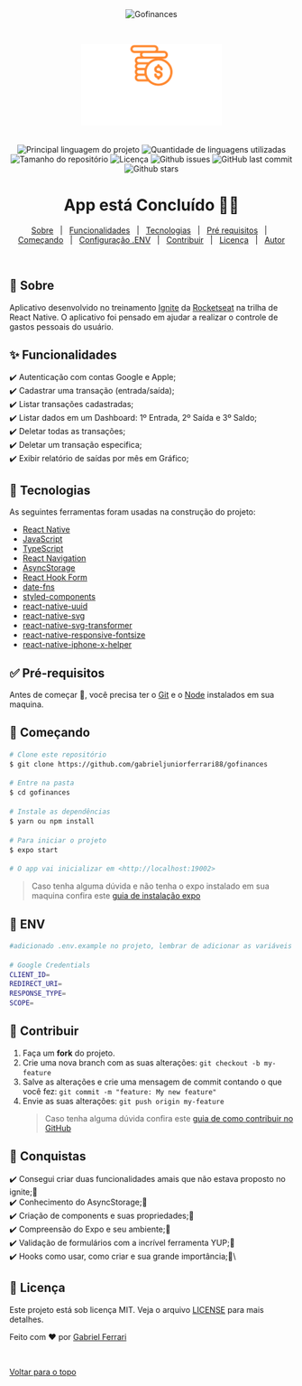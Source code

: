 <div align="center" id="top"> 
  <img src="./.github/app.gif" alt="Gofinances" />

  &#xa0;

  <!-- <a href="https://gofinances.netlify.com">Demo</a> -->
</div>
<!-- <h1 align="center">Gofinances</h1> -->
<div align="center"><img src="./src/assets/logo.svg" width="250" /></div>

<br />

<p align="center">
  <img alt="Principal linguagem do projeto" src="https://img.shields.io/github/languages/top/gabrieljuniorferrari88/gofinances?color=56BEB8">

  <img alt="Quantidade de linguagens utilizadas" src="https://img.shields.io/github/languages/count/gabrieljuniorferrari88/gofinances?color=56BEB8">

  <img alt="Tamanho do repositório" src="https://img.shields.io/github/repo-size/gabrieljuniorferrari88/gofinances?color=56BEB8">

  <img alt="Licença" src="https://img.shields.io/github/license/gabrieljuniorferrari88/gofinances?color=56BEB8">

  <img alt="Github issues" src="https://img.shields.io/github/issues/gabrieljuniorferrari88/gofinances?color=56BEB8" />

  <img alt="GitHub last commit" src="https://img.shields.io/github/last-commit/gabrieljuniorferrari88/gofinances?color=56BEB8">

  <img alt="Github stars" src="https://img.shields.io/github/stars/gabrieljuniorferrari88/gofinances?color=56BEB8" />
</p>

<h1 align="center">
 App está Concluído 🚀🚀
</h1>

<!-- <hr> -->

<p align="center">
  <a href="#dart-sobre">Sobre</a> &#xa0; | &#xa0; 
  <a href="#sparkles-funcionalidades">Funcionalidades</a> &#xa0; | &#xa0;
  <a href="#rocket-tecnologias">Tecnologias</a> &#xa0; | &#xa0;
  <a href="#white_check_mark-pré-requisitos">Pré requisitos</a> &#xa0; | &#xa0;
  <a href="#checkered_flag-começando">Começando</a> &#xa0; | &#xa0;
  <a href="#checkered_flag-env">Configuração .ENV</a> &#xa0; | &#xa0;
  <a href="#raised_hands-contribuir">Contribuir</a> &#xa0; | &#xa0;
  <a href="#memo-licença">Licença</a> &#xa0; | &#xa0;
  <a href="https://github.com/gabrieljuniorferrari88" target="_blank">Autor</a>
</p>
<br>

## :dart: Sobre ##

Aplicativo desenvolvido no treinamento [Ignite](https://www.rocketseat.com.br/ignite) da [Rocketseat](https://www.rocketseat.com.br/) na trilha de React Native. O aplicativo foi pensado em ajudar a realizar o controle de gastos pessoais do usuário.

## :sparkles: Funcionalidades ##

:heavy_check_mark: Autenticação com contas Google e Apple;\
:heavy_check_mark: Cadastrar uma transação (entrada/saída);\
:heavy_check_mark: Listar transações cadastradas;\
:heavy_check_mark: Listar dados em um Dashboard: 1º Entrada, 2º Saída e 3º Saldo;\
:heavy_check_mark: Deletar todas as transações;\
:heavy_check_mark: Deletar um transação especifica;\
:heavy_check_mark: Exibir relatório de saídas por mês em Gráfico;

## :rocket: Tecnologias ##

As seguintes ferramentas foram usadas na construção do projeto:

- [React Native](https://reactnative.dev)
- [JavaScript](https://developer.mozilla.org/pt-BR/docs/Web/JavaScript)
- [TypeScript](https://www.typescriptlang.org)
- [React Navigation](https://reactnavigation.org)
- [AsyncStorage](https://react-native-async-storage.github.io/async-storage/docs/install/)
- [React Hook Form](https://react-hook-form.com/get-started)
- [date-fns](https://date-fns.org)
- [styled-components](https://styled-components.com)
- [react-native-uuid](https://www.npmjs.com/package/react-native-uuid)
- [react-native-svg](https://github.com/react-native-svg/react-native-svg)
- [react-native-svg-transformer](https://github.com/kristerkari/react-native-svg-transformer)
- [react-native-responsive-fontsize](https://www.npmjs.com/package/react-native-responsive-fontsize)
- [react-native-iphone-x-helper](https://github.com/ptelad/react-native-iphone-x-helper)

## :white_check_mark: Pré-requisitos ##

Antes de começar :checkered_flag:, você precisa ter o [Git](https://git-scm.com) e o [Node](https://nodejs.org/en/) instalados em sua maquina.

## :checkered_flag: Começando ##

```bash
# Clone este repositório
$ git clone https://github.com/gabrieljuniorferrari88/gofinances

# Entre na pasta
$ cd gofinances

# Instale as dependências
$ yarn ou npm install

# Para iniciar o projeto
$ expo start

# O app vai inicializar em <http://localhost:19002>
```
> Caso tenha alguma dúvida e não tenha o expo instalado em sua maquina confira este [guia de instalação expo](https://docs.expo.dev/)

## :checkered_flag: ENV ##

```bash
#adicionado .env.example no projeto, lembrar de adicionar as variáveis de ambiente conforme o exemplo

# Google Credentials
CLIENT_ID=
REDIRECT_URI=
RESPONSE_TYPE=
SCOPE=
```
## :raised_hands: Contribuir ##

1. Faça um **fork** do projeto.
2. Crie uma nova branch com as suas alterações: `git checkout -b my-feature`
3. Salve as alterações e crie uma mensagem de commit contando o que você fez: `git commit -m "feature: My new feature"`
4. Envie as suas alterações: `git push origin my-feature`
   > Caso tenha alguma dúvida confira este [guia de como contribuir no GitHub](https://github.com/firstcontributions/first-contributions)


## :sunrise: Conquistas ##

:heavy_check_mark: Consegui criar duas funcionalidades amais que não estava proposto no ignite;🚀\
:heavy_check_mark: Conhecimento do AsyncStorage;🚀\
:heavy_check_mark: Criação de components e suas propriedades;🚀\
:heavy_check_mark: Compreensão do Expo e seu ambiente;🚀\
:heavy_check_mark: Validação de formulários com a incrível ferramenta YUP;🚀\
:heavy_check_mark: Hooks como usar, como criar e sua grande importância;🚀\

## :memo: Licença ##

Este projeto está sob licença MIT. Veja o arquivo [LICENSE](LICENSE.md) para mais detalhes.


Feito com :heart: por <a href="https://github.com/gabrieljuniorferrari88" target="_blank">Gabriel Ferrari</a>

&#xa0;

<a href="#top">Voltar para o topo</a>
